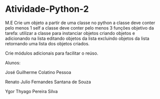 # Atividade-Python-2

M.E
Crie um objeto a partir de uma classe no python
a classe deve conter pelo menos 1 self
a classe deve conter pelo menos 3 funções
objetivo da tarefa:
utilizar a classe para instanciar objetos
criando objetos e adicionando na lista
editando objetos da lista
excluindo objetos da lista
retornando uma lista dos objetos criados.

Crie módulos adicionais para facilitar o reúso.

Alunos:

José Guilherme Colatino Pessoa

Renato Julio Fernandes Santana de Souza

Ygor Thyago Pereira Silva
